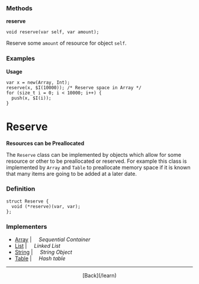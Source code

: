   <div class="row">
  <div class="col-xs-6 col-md-6">

### Methods

__reserve__

    void reserve(var self, var amount);

Reserve some `amount` of resource for object `self`.

### Examples

__Usage__

    var x = new(Array, Int);
    reserve(x, $I(10000)); /* Reserve space in Array */ 
    for (size_t i = 0; i < 10000; i++) {
      push(x, $I(i));
    }
    



  </div>
  <div class="col-xs-6 col-md-6">

# Reserve
__Resources can be Preallocated__

The `Reserve` class can be implemented by objects which allow for some resource or other to be preallocated or reserved. For example this class is implemented by `Array` and `Table` to preallocate memory space if it is known that many items are going to be added at a later date.

### Definition

    struct Reserve {
      void (*reserve)(var, var);
    };
    

### Implementers

* <span class="docitem">[Array](/learn/array)</span> | &nbsp; &nbsp;   _Sequential Container_
* <span class="docitem">[List](/learn/list)</span> | &nbsp; &nbsp;   _Linked List_
* <span class="docitem">[String](/learn/string)</span> | &nbsp; &nbsp;   _String Object_
* <span class="docitem">[Table](/learn/table)</span> | &nbsp; &nbsp;   _Hash table_

* * *

  <p style="text-align:center;">
[Back](/learn)
  </p>

  </div>
  </div>

